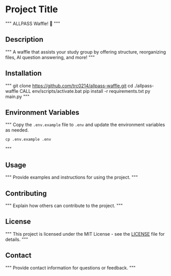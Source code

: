 # Project Title
"""
ALLPASS Waffle! 🧇
"""

## Description
"""
A waffle that assists your study group by offering structure, reorganizing files, AI question answering, and more!
"""

## Installation
"""
git clone https://github.com/trc0214/allpass-waffle.git
cd ./allpass-waffle
CALL env/scripts/activate.bat
pip install -r requirements.txt
py main.py
"""

## Environment Variables
"""
Copy the `.env.example` file to `.env` and update the environment variables as needed.
```
cp .env.example .env
```
"""

## Usage
"""
Provide examples and instructions for using the project.
"""

## Contributing
"""
Explain how others can contribute to the project.
"""

## License
"""
This project is licensed under the MIT License - see the [LICENSE](LICENSE) file for details.
"""

## Contact
"""
Provide contact information for questions or feedback.
"""

